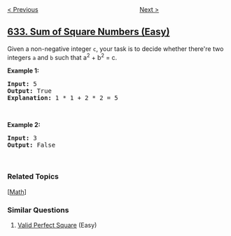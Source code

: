 <!--|This file generated by command(leetcode description); DO NOT EDIT.    |-->
<!--+----------------------------------------------------------------------+-->
<!--|@author    openset <openset.wang@gmail.com>                           |-->
<!--|@link      https://github.com/openset                                 |-->
<!--|@home      https://github.com/openset/leetcode                        |-->
<!--+----------------------------------------------------------------------+-->

[< Previous](../smallest-range-covering-elements-from-k-lists "Smallest Range Covering Elements from K Lists")
　　　　　　　　　　　　　　　　
[Next >](../find-the-derangement-of-an-array "Find the Derangement of An Array")

## [633. Sum of Square Numbers (Easy)](https://leetcode.com/problems/sum-of-square-numbers "平方数之和")

<p>Given a non-negative integer <code>c</code>, your task is to decide whether there&#39;re two integers <code>a</code> and <code>b</code> such that a<sup>2</sup> + b<sup>2</sup> = c.</p>

<p><b>Example 1:</b></p>

<pre>
<b>Input:</b> 5
<b>Output:</b> True
<b>Explanation:</b> 1 * 1 + 2 * 2 = 5
</pre>

<p>&nbsp;</p>

<p><b>Example 2:</b></p>

<pre>
<b>Input:</b> 3
<b>Output:</b> False
</pre>

<p>&nbsp;</p>

### Related Topics
  [[Math](../../tag/math/README.md)]

### Similar Questions
  1. [Valid Perfect Square](../valid-perfect-square) (Easy)
